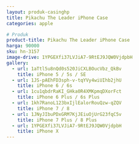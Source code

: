 ```yaml
---
layout: produk-casinghp
title: Pikachu The Leader iPhone Case
categories: apple

# Produk
product-title: Pikachu The Leader iPhone Case
harga: 90000
sku: hn-3157
image-drive: 1YPGEXfi37LVJiA7-9RtEJ9JQW0VjdpbH
gallery:
  - url: 1aTtl5u8nQd0s520JiCXLBOucVbz_QkBv
    title: iPhone 5 / 5s / SE
  - url: 1JS-pAEhFD3sph-v-tqYVy4wiUIhb2jhU
    title: iPhone 6 / 6s
  - url: 1cu1qbdrRaKI_GHka0R4XMKpmqDXorFct
    title: iPhone 6 Plus / 6s Plus
  - url: 1kh7RanoL123bxIjlEalorRouQzw-qZQV
    title: iPhone 7 / 8
  - url: 1JNyJIbuPDxGRM7KjJEiuOjUrG23fqC5v
    title: iPhone 7 Plus / 8 Plus
  - url: 1YPGEXfi37LVJiA7-9RtEJ9JQW0VjdpbH
    title: iPhone X
---
```

